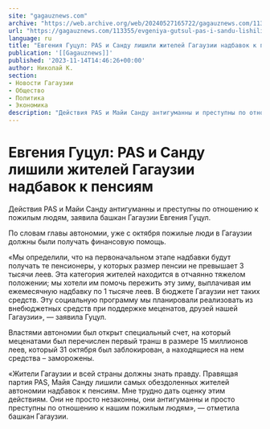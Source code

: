 ```yaml
---
site: "gagauznews.com"
archive: "https://web.archive.org/web/20240527165722/gagauznews.com/113355/evgeniya-gutsul-pas-i-sandu-lishili-zhitelej-gagauzii-nadbavok-k-pensiyam.html"
url: "https://gagauznews.com/113355/evgeniya-gutsul-pas-i-sandu-lishili-zhitelej-gagauzii-nadbavok-k-pensiyam.html"
language: ru
title: "Евгения Гуцул: PAS и Санду лишили жителей Гагаузии надбавок к пенсиям"
publication: '[[Gagauznews]]'
published: '2023-11-14T14:46:26+00:00'
author: Николай К.
section:
- Новости Гагаузии
- Общество
- Политика
- Экономика
description: "Действия PAS и Майи Санду антигуманны и преступны по отношению к пожилым людям, заявила башкан Гагаузии Евгения Гуцул. По словам главы автономии, уже с октября пожилые люди в Гагаузии должны были получать финансовую помощь. «Мы определили, что на первоначальном этапе надбавки будут получать те пенсионеры, у которых размер пенсии не превышает 3 тысячи леев. Эта категория жителей находится в отчаянно тяжелом положении; мы хотели им помочь пережить эту зиму, выплачивая им ежемесячную надбавку по 1 тысяче леев. В бюджете Гагаузии нет таких средств. Эту социальную программу мы планировали реализовать из внебюджетных средств при поддержке меценатов, друзей нашей Гагаузии», — заявила […]"
---
```


# Евгения Гуцул: PAS и Санду лишили жителей Гагаузии надбавок к пенсиям

Действия PAS и Майи Санду антигуманны и преступны по отношению к пожилым людям, заявила башкан Гагаузии Евгения Гуцул.

По словам главы автономии, уже с октября пожилые люди в Гагаузии должны были получать финансовую помощь.

«Мы определили, что на первоначальном этапе надбавки будут получать те пенсионеры, у которых размер пенсии не превышает 3 тысячи леев. Эта категория жителей находится в отчаянно тяжелом положении; мы хотели им помочь пережить эту зиму, выплачивая им ежемесячную надбавку по 1 тысяче леев. В бюджете Гагаузии нет таких средств. Эту социальную программу мы планировали реализовать из внебюджетных средств при поддержке меценатов, друзей нашей Гагаузии», — заявила Гуцул.

Властями автономии был открыт специальный счет, на который меценатами был перечислен первый транш в размере 15 миллионов леев, который 31 октября был заблокирован, а находящиеся на нем средства – заморожены.

«Жители Гагаузии и всей страны должны знать правду. Правящая партия PAS, Майя Санду лишили самых обездоленных жителей автономии надбавок к пенсиям. Мне трудно дать оценку этим действиям. Они не просто незаконны, они антигуманны и просто преступны по отношению к нашим пожилым людям», — отметила башкан Гагаузии.